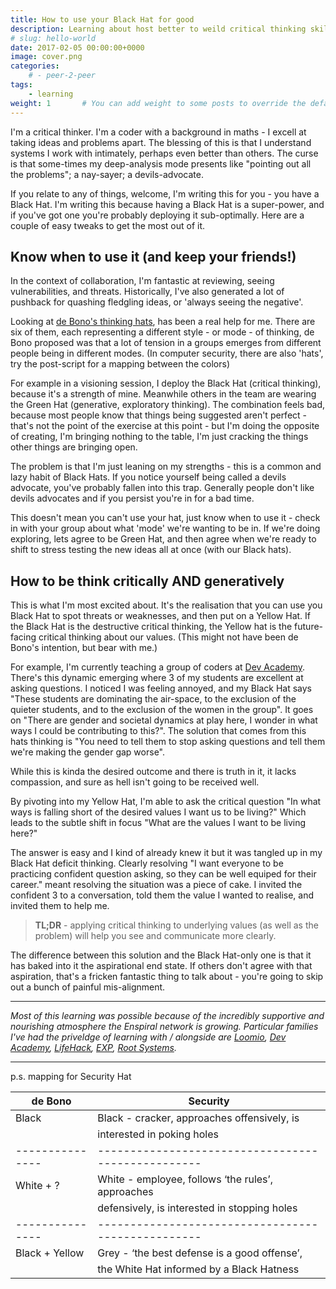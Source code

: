 ```yaml
---
title: How to use your Black Hat for good
description: Learning about host better to weild critical thinking skills in group contexts.
# slug: hello-world
date: 2017-02-05 00:00:00+0000
image: cover.png
categories:
    # - peer-2-peer
tags:
    - learning
weight: 1       # You can add weight to some posts to override the default sorting (date descending)
---
```


I'm a critical thinker. I'm a coder with a background in maths - I excell at taking ideas and problems apart. The blessing of this is that I understand systems I work with intimately, perhaps even better than others. The curse is that some-times my deep-analysis mode presents like "pointing out all the problems"; a nay-sayer; a devils-advocate.

If you relate to any of things, welcome, I'm writing this for you - you have a Black Hat. I'm writing this because having a Black Hat is a super-power, and if you've got one you're probably deploying it sub-optimally. Here are a couple of easy tweaks to get the most out of it.


## Know when to use it (and keep your friends!) 

In the context of collaboration, I'm fantastic at reviewing, seeing vulnerabilities, and threats. Historically, I've also generated a lot of pushback for quashing fledgling ideas, or 'always seeing the negative'.

Looking at [de Bono's thinking hats](http://www.debonothinkingsystems.com/tools/6hats.htm), has been a real help for me. There are six of them, each representing a different style - or mode - of thinking, de Bono proposed was that a lot of tension in a groups emerges from different people being in different modes. (In computer security, there are also 'hats', try the post-script for a mapping between the colors)

For example in a visioning session, I deploy the Black Hat (critical thinking), because it's a strength of mine. Meanwhile others in the team are wearing the Green Hat (generative, exploratory thinking). The combination feels bad, because most people know that things being suggested aren't perfect - that's not the point of the exercise at this point - but I'm doing the opposite of creating, I'm bringing nothing to the table, I'm just cracking the things other things are bringing open.

The problem is that I'm just leaning on my strengths - this is a common and lazy habit of Black Hats. If you notice yourself being called a devils advocate, you've probably fallen into this trap. Generally people don't like devils advocates and if you persist you're in for a bad time.

This doesn't mean you can't use your hat, just know when to use it - check in with your group about what 'mode' we're wanting to be in. If we're doing exploring, lets agree to be Green Hat, and then agree when we're ready to shift to stress testing the new ideas all at once (with our Black hats).


## How to be think critically AND generatively

This is what I'm most excited about. It's the realisation that you can use you Black Hat to spot threats or weaknesses, and then put on a Yellow Hat.
If the Black Hat is the destructive critical thinking, the Yellow hat is the future-facing critical thinking about our values. (This might not have been de Bono's intention, but bear with me.) 

For example, I'm currently teaching a group of coders at [Dev Academy](http://www.devacademy.co.nz/). There's this dynamic emerging where 3 of my students are excellent at asking questions. I noticed I was feeling annoyed, and my Black Hat says "These students are dominating the air-space, to the exclusion of the quieter students, and to the exclusion of the women in the group". It goes on "There are gender and societal dynamics at play here, I wonder in what ways I could be contributing to this?". The solution that comes from this hats thinking is "You need to tell them to stop asking questions and tell them we're making the gender gap worse".

While this is kinda the desired outcome and there is truth in it, it lacks compassion, and sure as hell isn't going to be received well.


By pivoting into my Yellow Hat, I'm able to ask the critical question "In what ways is falling short of the desired values I want us to be living?"
Which leads to the subtle shift in focus "What are the values I want to be living here?"

The answer is easy and I kind of already knew it but it was tangled up in my Black Hat deficit thinking. Clearly resolving "I want everyone to be practicing confident question asking, so they can be well equiped for their career." meant resolving the situation was a piece of cake. I invited the confident 3 to a conversation, told them the value I wanted to realise, and invited them to help me.

> **TL;DR** - applying critical thinking to underlying values (as well as the problem) will help you see and communicate more clearly.

The difference between this solution and the Black Hat-only one is that it has baked into it the aspirational end state. If others don't agree with that aspiration, that's a fricken fantastic thing to talk about - you're going to skip out a bunch of painful mis-alignment.


---

_Most of this learning was possible because of the incredibly supportive and nourishing atmosphere the Enspiral network is growing. Particular families I've had the priveldge of learning with / alongside are [Loomio](https://www.loomio.org/), [Dev Academy](http://www.devacademy.co.nz/), [LifeHack](http://lifehackhq.co/), [EXP](http://www.exp.agency/), [Root Systems](https://github.com/enspiral-root-systems)._

---

p.s. mapping for Security Hat

de Bono        | Security
---------------|--------------------------------------------------
Black          | Black - cracker, approaches offensively, is
               | interested in poking holes
---------------|--------------------------------------------------
White + ?      | White - employee, follows ‘the rules’, approaches
               | defensively, is interested in stopping holes
---------------|--------------------------------------------------
Black + Yellow | Grey - ‘the best defense is a good offense’,
               | the White Hat informed by a Black Hatness

